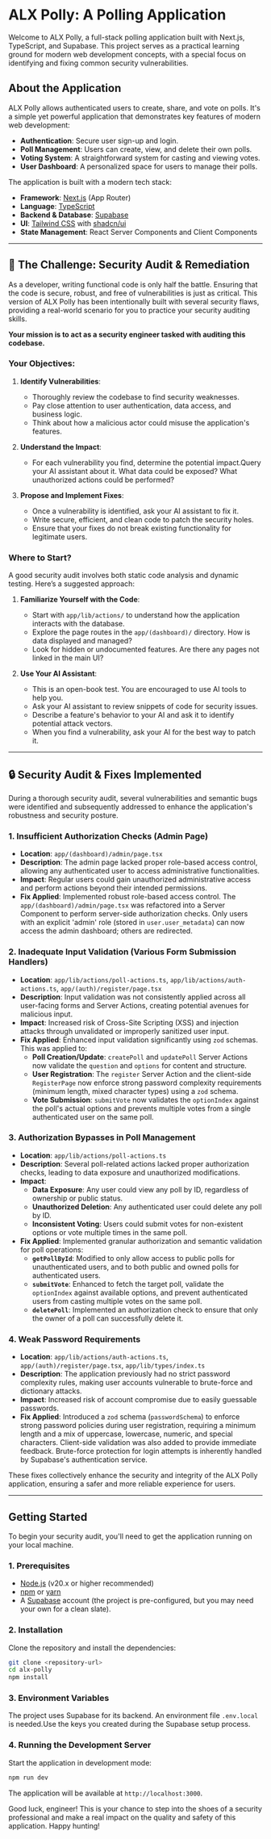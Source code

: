 # ALX Polly: A Polling Application

Welcome to ALX Polly, a full-stack polling application built with Next.js, TypeScript, and Supabase. This project serves as a practical learning ground for modern web development concepts, with a special focus on identifying and fixing common security vulnerabilities.

## About the Application

ALX Polly allows authenticated users to create, share, and vote on polls. It's a simple yet powerful application that demonstrates key features of modern web development:

-   **Authentication**: Secure user sign-up and login.
-   **Poll Management**: Users can create, view, and delete their own polls.
-   **Voting System**: A straightforward system for casting and viewing votes.
-   **User Dashboard**: A personalized space for users to manage their polls.

The application is built with a modern tech stack:

-   **Framework**: [Next.js](https://nextjs.org/) (App Router)
-   **Language**: [TypeScript](https://www.typescriptlang.org/)
-   **Backend & Database**: [Supabase](https://supabase.io/)
-   **UI**: [Tailwind CSS](https://tailwindcss.com/) with [shadcn/ui](https://ui.shadcn.com/)
-   **State Management**: React Server Components and Client Components

---

## 🚀 The Challenge: Security Audit & Remediation

As a developer, writing functional code is only half the battle. Ensuring that the code is secure, robust, and free of vulnerabilities is just as critical. This version of ALX Polly has been intentionally built with several security flaws, providing a real-world scenario for you to practice your security auditing skills.

**Your mission is to act as a security engineer tasked with auditing this codebase.**

### Your Objectives:

1.  **Identify Vulnerabilities**:
    -   Thoroughly review the codebase to find security weaknesses.
    -   Pay close attention to user authentication, data access, and business logic.
    -   Think about how a malicious actor could misuse the application's features.

2.  **Understand the Impact**:
    -   For each vulnerability you find, determine the potential impact.Query your AI assistant about it. What data could be exposed? What unauthorized actions could be performed?

3.  **Propose and Implement Fixes**:
    -   Once a vulnerability is identified, ask your AI assistant to fix it.
    -   Write secure, efficient, and clean code to patch the security holes.
    -   Ensure that your fixes do not break existing functionality for legitimate users.

### Where to Start?

A good security audit involves both static code analysis and dynamic testing. Here’s a suggested approach:

1.  **Familiarize Yourself with the Code**:
    -   Start with `app/lib/actions/` to understand how the application interacts with the database.
    -   Explore the page routes in the `app/(dashboard)/` directory. How is data displayed and managed?
    -   Look for hidden or undocumented features. Are there any pages not linked in the main UI?

2.  **Use Your AI Assistant**:
    -   This is an open-book test. You are encouraged to use AI tools to help you.
    -   Ask your AI assistant to review snippets of code for security issues.
    -   Describe a feature's behavior to your AI and ask it to identify potential attack vectors.
    -   When you find a vulnerability, ask your AI for the best way to patch it.

---

## 🔒 Security Audit & Fixes Implemented

During a thorough security audit, several vulnerabilities and semantic bugs were identified and subsequently addressed to enhance the application's robustness and security posture.

### 1. Insufficient Authorization Checks (Admin Page)

*   **Location**: `app/(dashboard)/admin/page.tsx`
*   **Description**: The admin page lacked proper role-based access control, allowing any authenticated user to access administrative functionalities.
*   **Impact**: Regular users could gain unauthorized administrative access and perform actions beyond their intended permissions.
*   **Fix Applied**: Implemented robust role-based access control. The `app/(dashboard)/admin/page.tsx` was refactored into a Server Component to perform server-side authorization checks. Only users with an explicit 'admin' role (stored in `user.user_metadata`) can now access the admin dashboard; others are redirected.

### 2. Inadequate Input Validation (Various Form Submission Handlers)

*   **Location**: `app/lib/actions/poll-actions.ts`, `app/lib/actions/auth-actions.ts`, `app/(auth)/register/page.tsx`
*   **Description**: Input validation was not consistently applied across all user-facing forms and Server Actions, creating potential avenues for malicious input.
*   **Impact**: Increased risk of Cross-Site Scripting (XSS) and injection attacks through unvalidated or improperly sanitized user input.
*   **Fix Applied**: Enhanced input validation significantly using `zod` schemas. This was applied to:
    *   **Poll Creation/Update**: `createPoll` and `updatePoll` Server Actions now validate the `question` and `options` for content and structure.
    *   **User Registration**: The `register` Server Action and the client-side `RegisterPage` now enforce strong password complexity requirements (minimum length, mixed character types) using a `zod` schema.
    *   **Vote Submission**: `submitVote` now validates the `optionIndex` against the poll's actual options and prevents multiple votes from a single authenticated user on the same poll.

### 3. Authorization Bypasses in Poll Management

*   **Location**: `app/lib/actions/poll-actions.ts`
*   **Description**: Several poll-related actions lacked proper authorization checks, leading to data exposure and unauthorized modifications.
*   **Impact**:
    *   **Data Exposure**: Any user could view any poll by ID, regardless of ownership or public status.
    *   **Unauthorized Deletion**: Any authenticated user could delete any poll by ID.
    *   **Inconsistent Voting**: Users could submit votes for non-existent options or vote multiple times in the same poll.
*   **Fix Applied**: Implemented granular authorization and semantic validation for poll operations:
    *   **`getPollById`**: Modified to only allow access to public polls for unauthenticated users, and to both public and owned polls for authenticated users.
    *   **`submitVote`**: Enhanced to fetch the target poll, validate the `optionIndex` against available options, and prevent authenticated users from casting multiple votes on the same poll.
    *   **`deletePoll`**: Implemented an authorization check to ensure that only the owner of a poll can successfully delete it.

### 4. Weak Password Requirements

*   **Location**: `app/lib/actions/auth-actions.ts`, `app/(auth)/register/page.tsx`, `app/lib/types/index.ts`
*   **Description**: The application previously had no strict password complexity rules, making user accounts vulnerable to brute-force and dictionary attacks.
*   **Impact**: Increased risk of account compromise due to easily guessable passwords.
*   **Fix Applied**: Introduced a `zod` schema (`passwordSchema`) to enforce strong password policies during user registration, requiring a minimum length and a mix of uppercase, lowercase, numeric, and special characters. Client-side validation was also added to provide immediate feedback. Brute-force protection for login attempts is inherently handled by Supabase's authentication service.

These fixes collectively enhance the security and integrity of the ALX Polly application, ensuring a safer and more reliable experience for users.

---

## Getting Started

To begin your security audit, you'll need to get the application running on your local machine.

### 1. Prerequisites

-   [Node.js](https://nodejs.org/) (v20.x or higher recommended)
-   [npm](https://www.npmjs.com/) or [yarn](https://yarnpkg.com/)
-   A [Supabase](https://supabase.io/) account (the project is pre-configured, but you may need your own for a clean slate).

### 2. Installation

Clone the repository and install the dependencies:

```bash
git clone <repository-url>
cd alx-polly
npm install
```

### 3. Environment Variables

The project uses Supabase for its backend. An environment file `.env.local` is needed.Use the keys you created during the Supabase setup process.

### 4. Running the Development Server

Start the application in development mode:

```bash
npm run dev
```

The application will be available at `http://localhost:3000`.

Good luck, engineer! This is your chance to step into the shoes of a security professional and make a real impact on the quality and safety of this application. Happy hunting!